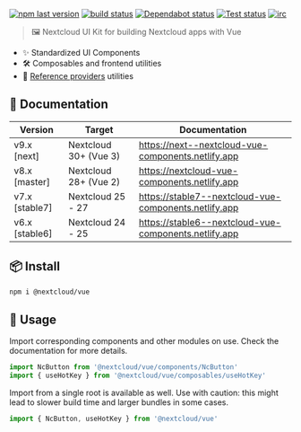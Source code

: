 [![npm last version](https://img.shields.io/npm/v/@nextcloud/vue.svg?style=flat-square)](https://www.npmjs.com/package/@nextcloud/vue)
[![build status](https://img.shields.io/github/actions/workflow/status/nextcloud-libraries/nextcloud-vue/node.yml?style=flat-square)](https://github.com/nextcloud-libraries/nextcloud-vue/actions/workflows/node.yml?query=branch%3Amaster)
[![Dependabot status](https://img.shields.io/badge/Dependabot-enabled-brightgreen.svg?longCache=true&style=flat-square&logo=dependabot)](https://dependabot.com)
[![Test status](https://img.shields.io/github/actions/workflow/status/nextcloud-libraries/nextcloud-vue/npm-test.yml?style=flat-square&label=Test%20status)](https://github.com/nextcloud-libraries/nextcloud-vue/actions/workflows/npm-test.yml?query=branch%3Amaster)
[![irc](https://img.shields.io/badge/IRC-%23nextcloud--dev%20on%20freenode-blue.svg?style=flat-square)](https://webchat.freenode.net/?channels=nextcloud-dev)

<!--
 - SPDX-FileCopyrightText: 2020-2024 Nextcloud GmbH and Nextcloud contributors
 - SPDX-License-Identifier: AGPL-3.0-or-later
-->

> 🖼️ Nextcloud UI Kit for building Nextcloud apps with Vue

- ✨ Standardized UI Components
- 🛠️ Composables and frontend utilities
- 🔗 [Reference providers](https://docs.nextcloud.com/server/latest/developer_manual/digging_deeper/reference.html) utilities

## 📄 Documentation

| Version        | Target                | Documentation                                         |
|----------------|-----------------------|-------------------------------------------------------|
| v9.x [next]    | Nextcloud 30+ (Vue 3) | https://next--nextcloud-vue-components.netlify.app    |
| v8.x [master]  | Nextcloud 28+ (Vue 2) | https://nextcloud-vue-components.netlify.app          |
| v7.x [stable7] | Nextcloud 25 - 27     | https://stable7--nextcloud-vue-components.netlify.app |
| v6.x [stable6] | Nextcloud 24 - 25     | https://stable6--nextcloud-vue-components.netlify.app |

## 📦 Install

```bash
npm i @nextcloud/vue
```

## 🚀 Usage

Import corresponding components and other modules on use. Check the documentation for more details.

```js static
import NcButton from '@nextcloud/vue/components/NcButton'
import { useHotKey } from '@nextcloud/vue/composables/useHotKey'
```

Import from a single root is available as well. Use with caution: this might lead to slower build time and larger bundles in some cases.

```js static
import { NcButton, useHotKey } from '@nextcloud/vue'
```
